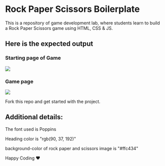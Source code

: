 # Rock Paper Scissors Boilerplate

This is a repository of game development lab, where students learn to build a Rock Paper Scissors game using HTML, CSS & JS.

## Here is the expected output
### Starting page of Game

![](https://s3.ap-south-1.amazonaws.com/kalvi-education.github.io/front-end-web-development/rock-paper-scissors-home-screen.png)

### Game page

![](https://s3.ap-south-1.amazonaws.com/kalvi-education.github.io/front-end-web-development/rock-paper-scissors-game-screen.png)

Fork this repo and get started with the project.

## Additional details:

The font used is Poppins 

Heading color is "rgb(90, 37, 192)"

background-color of rock paper and scissors image is "#ffc434"


Happy Coding ❤️ 
